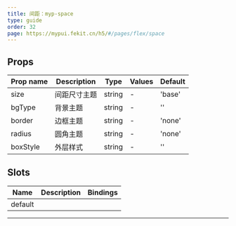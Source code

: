 ```yaml
---
title: 间距：myp-space
type: guide
order: 32
page: https://mypui.fekit.cn/h5/#/pages/flex/space
---
```


## Props

| Prop name | Description  | Type   | Values | Default |
| --------- | ------------ | ------ | ------ | ------- |
| size      | 间距尺寸主题 | string | -      | 'base'  |
| bgType    | 背景主题     | string | -      | ''      |
| border    | 边框主题     | string | -      | 'none'  |
| radius    | 圆角主题     | string | -      | 'none'  |
| boxStyle  | 外层样式     | string | -      | ''      |

## Slots

| Name    | Description | Bindings |
| ------- | ----------- | -------- |
| default |             |          |

---

